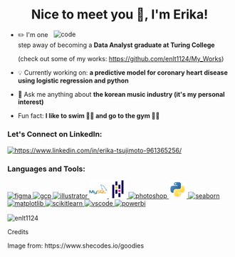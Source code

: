<h1 align="center">Nice to meet you 👋, I'm Erika!</h1>
<img align="right" alt="code" width="400" src="https://www.shecodes.io/assets/stickers/we%20can%20code%20it-6845671e9a08acc18335e6dd43cf16a4f6cfda13d0fef3d0cc5528c2214308ff.gif">

<p>
  
   
</p>

- ✏️ I'm one step away of becoming a **Data Analyst graduate at Turing College**
  
  (check out some of my works: https://github.com/enlt1124/My_Works)

- 💡 Currently working on: **a predictive model for coronary heart disease using logistic regression and python**

- 🎵 Ask me anything about **the korean music industry (it's my personal interest)**

- Fun fact: **I like to swim 🏊‍♀️ and go to the gym 🏋️‍♀️**

<p>

  
</p>


<h3 align="left">Let's Connect on LinkedIn:</h3>
<p align="left">
<a href="https://linkedin.com/in/https://www.linkedin.com/in/erika-tsujimoto-961365256/" target="blank"><img align="center" src="https://raw.githubusercontent.com/rahuldkjain/github-profile-readme-generator/master/src/images/icons/Social/linked-in-alt.svg" alt="https://www.linkedin.com/in/erika-tsujimoto-961365256/" height="30" width="40" /></a>
</p>

<h3 align="left">Languages and Tools:</h3>
<p align="left"> 
<a href="https://www.figma.com/" target="_blank" rel="noreferrer"> <img src="https://www.vectorlogo.zone/logos/figma/figma-icon.svg" alt="figma" width="40" height="40"/> </a> 
<a href="https://cloud.google.com" target="_blank" rel="noreferrer"> <img src="https://www.vectorlogo.zone/logos/google_cloud/google_cloud-icon.svg" alt="gcp" width="40" height="40"/> </a> 
<a href="https://www.adobe.com/in/products/illustrator.html" target="_blank" rel="noreferrer"> <img src="https://www.vectorlogo.zone/logos/adobe_illustrator/adobe_illustrator-icon.svg" alt="illustrator" width="40" height="40"/> </a> 
<a href="https://www.mysql.com/" target="_blank" rel="noreferrer"> <img src="https://raw.githubusercontent.com/devicons/devicon/master/icons/mysql/mysql-original-wordmark.svg" alt="mysql" width="40" height="40"/> </a> 
<a href="https://pandas.pydata.org/" target="_blank" rel="noreferrer"> <img src="https://raw.githubusercontent.com/devicons/devicon/2ae2a900d2f041da66e950e4d48052658d850630/icons/pandas/pandas-original.svg" alt="pandas" width="40" height="40"/> </a> 
<a href="https://www.photoshop.com/en" target="_blank" rel="noreferrer"> <img src="https://upload.wikimedia.org/wikipedia/commons/thumb/a/af/Adobe_Photoshop_CC_icon.svg/1051px-Adobe_Photoshop_CC_icon.svg.png" alt="photoshop" width="40" height="40"/> </a> 
<a href="https://www.python.org" target="_blank" rel="noreferrer"> <img src="https://raw.githubusercontent.com/devicons/devicon/master/icons/python/python-original.svg" alt="python" width="40" height="40"/> </a> 
<a href="https://www.python.org" target="_blank" rel="noreferrer"> <img src="https://avatars.githubusercontent.com/u/22799945?s=200&v=4" alt="seaborn" width="40" height="40"/> </a>
<a href="https://www.python.org" target="_blank" rel="noreferrer"> <img src="https://encrypted-tbn0.gstatic.com/images?q=tbn:ANd9GcQM1HorGnBjp9URQZH5Mrlbm3ls29QWU3s8fTYnydsmO5i0BAvgVS533WBemBv-Oa0LOqE&usqp=CAU" alt="matplotlib" width="40" height="40"/> </a>
<a href="https://www.python.org" target="_blank" rel="noreferrer"> <img src="https://encrypted-tbn0.gstatic.com/images?q=tbn:ANd9GcSQUepHxnnIWJ_ptY9-wX6Mj-RIssE39vnevw&s" alt="scikitlearn" width="80" height="40"/> </a> <a href="https://code.visualstudio.com/" target="_blank" rel="noreferrer"> <img src="https://yt3.googleusercontent.com/_q52i8bUAEvcb7JR4e-eNTv23y2A_wg5sCz0NC0GrGtcw1CRMWJSOPVHUDh_bngD0q4gMvVeoA=s900-c-k-c0x00ffffff-no-rj" alt="vscode" width="40" height="40"/> </a>  
<a href="https://www.microsoft.com/es-es/power-platform/products/power-bi" target="_blank" rel="noreferrer"> <img src="https://upload.wikimedia.org/wikipedia/commons/thumb/c/cf/New_Power_BI_Logo.svg/1200px-New_Power_BI_Logo.svg.png" alt="powerbi" width="40" height="40"/> </a>  

</p>


<p><img align="center" src="https://github-readme-streak-stats.herokuapp.com/?user=enlt1124&" alt="enlt1124" /></p>



<p>Credits</p>
<p>Image from: https://www.shecodes.io/goodies</p>
